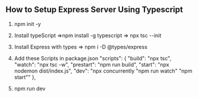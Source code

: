 ##  How to Setup Express Server Using Typescript 
 1. npm init -y 

 2. Install typeScript 
        =>npm install -g typescript 
        => npx tsc --init
 3. Install Express with types 
        => npm i -D @types/express

 4. Add these Scripts in package.json
        "scripts": {
            "build": "npx tsc",
            "watch": "npx tsc -w",
            "prestart": "npm run build",
            "start": "npx nodemon dist/index.js",
            "dev": "npx concurrently \"npm run watch\" \"npm start\""
        },
5. npm run dev